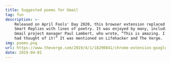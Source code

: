 ```yaml
---
title: Suggested poems for Gmail
tag: fun
description: >-
    Released on April Fools' Day 2020, this browser extension replaced Gmail’s
    Smart Replies with lines of poetry. It was enjoyed by many, including
    Gmail project manager Paul Lambert, who wrote, “This is amazing. I wish we
    had thought of it!” It was mentioned on Lifehacker and The Verge.
img: poems.png
url: https://www.theverge.com/2019/4/1/18290841/chrome-extension-google-algorithm-canned-replies-random-poetry-april-fools
date: 2019-04-01
---
```

